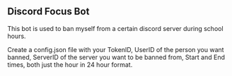 ## Discord Focus Bot

This bot is used to ban myself from a certain discord server during school hours.

Create a config.json file with your TokenID, UserID of the person you want banned, ServerID of the server you want to be banned from, Start and End times, both just the hour in 24 hour format.
